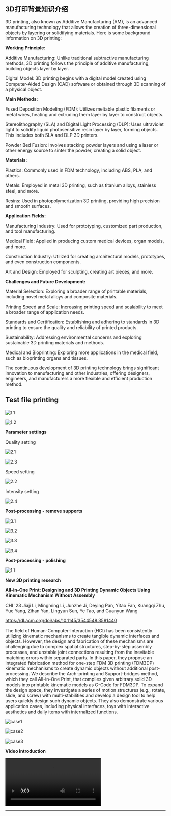 
## 3D打印背景知识介绍
3D printing, also known as Additive Manufacturing (AM), is an advanced manufacturing technology that allows the creation of three-dimensional objects by layering or solidifying materials. Here is some background information on 3D printing:

**Working Principle:**

Additive Manufacturing: Unlike traditional subtractive manufacturing methods, 3D printing follows the principle of additive manufacturing, building objects layer by layer.

Digital Model: 3D printing begins with a digital model created using Computer-Aided Design (CAD) software or obtained through 3D scanning of a physical object.

**Main Methods:**

Fused Deposition Modeling (FDM): Utilizes meltable plastic filaments or metal wires, heating and extruding them layer by layer to construct objects.

Stereolithography (SLA) and Digital Light Processing (DLP): Uses ultraviolet light to solidify liquid photosensitive resin layer by layer, forming objects. This includes both SLA and DLP 3D printers.

Powder Bed Fusion: Involves stacking powder layers and using a laser or other energy source to sinter the powder, creating a solid object.

**Materials:**

Plastics: Commonly used in FDM technology, including ABS, PLA, and others.

Metals: Employed in metal 3D printing, such as titanium alloys, stainless steel, and more.

Resins: Used in photopolymerization 3D printing, providing high precision and smooth surfaces.

**Application Fields:**

Manufacturing Industry: Used for prototyping, customized part production, and tool manufacturing.

Medical Field: Applied in producing custom medical devices, organ models, and more.

Construction Industry: Utilized for creating architectural models, prototypes, and even construction components.

Art and Design: Employed for sculpting, creating art pieces, and more.

**Challenges and Future Development:**

Material Selection: Exploring a broader range of printable materials, including novel metal alloys and composite materials.

Printing Speed and Scale: Increasing printing speed and scalability to meet a broader range of application needs.

Standards and Certification: Establishing and adhering to standards in 3D printing to ensure the quality and reliability of printed products.

Sustainability: Addressing environmental concerns and exploring sustainable 3D printing materials and methods.

Medical and Bioprinting: Exploring more applications in the medical field, such as bioprinting organs and tissues.

The continuous development of 3D printing technology brings significant innovation to manufacturing and other industries, offering designers, engineers, and manufacturers a more flexible and efficient production method.


## Test file printing

![1.1](./img/10.png)

![1.2](./img/11.png)

**Parameter settings**

Quality setting

![2.1](./img/1.png)

![2.3](./img/2.png)

Speed setting

![2.2](./img/3.png)

Intensity setting

![2.4](./img/2.5.png)

**Post-processing - remove supports**

![3.1](./img/5.png)

![3.2](./img/6.png)

![3.3](./img/7.png)

![3.4](./img/8.png)

**Post-processing - polishing**

![1.1](./img/9.png)


**New 3D printing research**

**All-in-One Print: Designing and 3D Printing Dynamic Objects Using Kinematic Mechanism Without Assembly**

CHI '23 Jiaji Li, Mingming Li, Junzhe Ji, Deying Pan, Yitao Fan, Kuangqi Zhu, Yue Yang, Zihan Yan, Lingyun Sun, Ye Tao, and Guanyun Wang

https://dl.acm.org/doi/abs/10.1145/3544548.3581440

The field of Human-Computer-Interaction (HCI) has been consistently utilizing kinematic mechanisms to create tangible dynamic interfaces and objects. However, the design and fabrication of these mechanisms are challenging due to complex spatial structures, step-by-step assembly processes, and unstable joint connections resulting from the inevitable matching errors within separated parts. In this paper, they propose an integrated fabrication method for one-step FDM 3D printing (FDM3DP) kinematic mechanisms to create dynamic objects without additional post-processing. We describe the Arch-printing and Support-bridges method, which they call All-in-One Print, that compiles given arbitrary solid 3D models into printable kinematic models as G-Code for FDM3DP. To expand the design space, they investigate a series of motion structures (e.g., rotate, slide, and screw) with multi-stabilities and develop a design tool to help users quickly design such dynamic objects. They also demonstrate various application cases, including physical interfaces, toys with interactive aesthetics and daily items with internalized functions.

![case1](./img/case1.png)

![case2](./img/case2.png)

![case3](./img/case3.png)

**Video introduction**

![video](./img/intro.mp4 ':include :type=video controls width=80% hight=400px')

------
